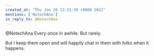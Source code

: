 ```yaml
---
created_at: "Thu Jan 20 13:31:39 +0000 2022"
mentions: ['NotechAna']
in_reply_to: @NotechAna
---
```


@NotechAna Every once in awhile. But rarely. 

But I keep them open and will happily chat in them with folks when it happens.